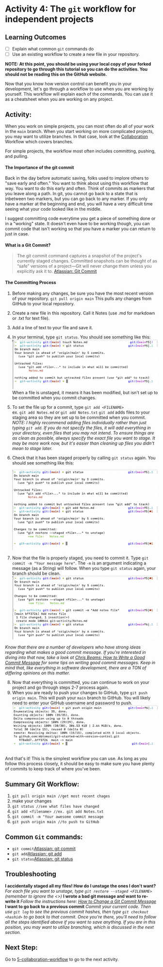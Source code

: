 # Activity 4: The `git` workflow for independent projects

## Learning Outcomes
- [ ] Explain what common `git` commands do
- [ ] Use an existing workflow to create a new file in your repository. 

**NOTE: At this point, you should be using your local copy of your forked repository to go through this tutorial 
so you can do the activities. You should not be reading this on the GitHub website.**

Now that you know how version control can benefit you in your development, let's go through a workflow to use
when you are working by yourself. This workflow will explain each of the commands. You can use it as a cheatsheet
when you are working on any project. 

## Activity:
When you work on simple projects, you can most often do all of your work in the `main` branch. When you start working on 
more complicated projects, you may want to utilize branches. In that case, look at the [Collaboration]() Workflow which 
covers branches. 

For simple projects, the workflow most often includes committing, pushing, and pulling.

#### The Importance of the git commit
Back in the day before automatic saving, folks used to implore others to "save early and often." You want to think
about using this workflow that way. You want to do this early and often. Think of commits as markers that you leave
along a path. In git, you cannot go back to a state that is inbetween two markers, but you can go back to any marker. 
If you only have a marker at the beginning and end, you will have a very difficult time seeing what your code 
looked like in the middle. 

I suggest committing code everytime you get a piece of something done or in a "working" state. It doesn't even have 
to be working though, you can commit code that isn't working so that you have a marker you can return to just in case. 

#### What is a Git Commit?
>The git commit command captures a snapshot of the project's currently staged changes. Committed snapshots can be 
thought of as “safe” versions of a project—Git will never change them unless you explicitly ask it to. [Atlassian: Git Commit](https://www.atlassian.com/git/tutorials/saving-changes/git-commit)

#### The Committing Process
1. Before making any changes, be sure you have the most recent version of your repository. 
   `git pull origin main`
   This pulls any changes from GitHub to your local repository. 
2. Create a new file in this repository. Call it Notes (use .md for markdown or .txt for text file). 
3. Add a line of text to your file and save it. 
4. In your terminal, type `git status`. You should see something like this:
   ![Git Status Unstaged](../assets/git-status-unstaged.png)
   When a file is unstaged, it means it has been modified, but isn't set up to be committed when you commit changes. 
5. To set the file up for a commit, type `git add <FILENAME>`<br>
   ex. `git add Notes.md` or `git add Notes.txt`
   `git add` adds files to your staging area so they are set up to be committed when you commit. 
   *NOTE: I highly recommend adding files individually rather than just typing `git add`. If you do not specify the
   files, it will add everything in your directory, even files that you may not intend. To ensure things are as clean
   as possible, always specify the exact file you want to stage. It may be more work now, but it's easier than cleaning
   up files you didn't mean to stage later.* 
6. Check that it has been staged properly by calling `git status` again. You should see something like this:
   
   ![Git Status staged](../assets/git-add.png)
   
7. Now that the file is properly staged, you need to commit it. Type `git commit -m "Your message here"`.
   The `-m` is an argument indicating a message (as a String) will follow. When you type `git status` again, 
   your branch should be clean.
   ![Git Commit With Message](../assets/git-commit.png)
   
*Know that there are a number of developers who have strong ideas regarding what makes a good commit message. If you're 
interested in diving into that now, take a look at [Chris Beams: How to Write a Good Commit Message](https://chris.beams.io/posts/git-commit/) 
for some tips on writing good commit messages. Keep in mind
that, like everything in software development, there are a TON of differing opinions on this matter.* 

8. Now that everything is committed, you can continue to work on your project and go through steps 2-7 process again. 
9. When you are ready to push your changes to GitHub, type `git push origin main`. This will push your `main` branch
to GitHub. You will likely need to enter your GitHub username and password to push. 
   ![Git Push](../assets/git-push.png)

And that's it! This is the simplest workflow you can use. As long as you follow this process closely, it should be easy
to make sure you have plenty of commits to keep track of where you've been. 


## Summary Git Workflow:
1. `git pull origin main //get most recent chages` 
2. make your changes
3. `git status //see what files have changed` 
4. `git add <filename> //ex. git add Notes.txt`
5. `git commit -m "Your awesome commit message`
6. `git push origin main //to push to GitHub`

## Common `Git` commands:
- `git commit`[Atlassian: git commit](https://www.atlassian.com/git/tutorials/saving-changes/git-commit)
- `git add`[Atlassian: git add](https://www.atlassian.com/git/tutorials/saving-changes)
- `git status`[Atlassian: git status](https://www.atlassian.com/git/tutorials/inspecting-a-repository)

## Troubleshooting
**I accidentally staged all my files! How do I unstage the ones I don't want?** *For each file you want to unstage, 
type `git restore --staged <FILENAME>` (remember to ignore the <>)*
**I wrote a bad git message and want to re-write it** *Follow the instructions here: [How to Change a Git Commit Message](https://linuxize.com/post/change-git-commit-message/)*
**I want to go back to a previous commit** *Commit your current code. Then use `git log` to see the previous commit 
hashes, then type `git checkout <hashid>` to go back to that commit. Once you're there, you'll need to follow all the
steps identified above if you want to save anything. If you are in this position, you may want to utilize branching, which
is discussed in the next section.*

## Next Step:
Go to [5-collaboration-workflow](./5-collaboration-workflow.md) to go to the next activity.